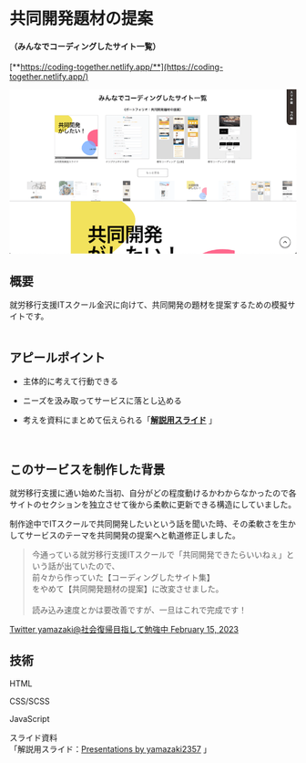 # 共同開発題材の提案
#### （みんなでコーディングしたサイト一覧）

[**https://coding-together.netlify.app/**](https://coding-together.netlify.app/)

<img src="https://github.com/yamazaki2357/site-coding/blob/main/img/site-img.png">

## 概要

就労移行支援ITスクール金沢に向けて、共同開発の題材を提案するための模擬サイトです。
<br><br>

## アピールポイント

- 主体的に考えて行動できる

- ニーズを汲み取ってサービスに落とし込める

- 考えを資料にまとめて伝えられる「[**解説用スライド**](https://slides.com/yamazaki2357/palette-be0bc0) 」

<br>

## このサービスを制作した背景

就労移行支援に通い始めた当初、自分がどの程度動けるかわからなかったので各サイトのセクションを独立させて後から柔軟に更新できる構造にしていました。

制作途中でITスクールで共同開発したいという話を聞いた時、その柔軟さを生かしてサービスのテーマを共同開発の提案へと軌道修正しました。

<blockquote class="twitter-tweet">
<p lang="ja" dir="ltr">今通っている就労移行支援ITスクールで「共同開発できたらいいねぇ」という話が出ていたので、<br>前々から作っていた【コーディングしたサイト集】<br>をやめて【共同開発題材の提案】に改変させました。<br><br>読み込み速度とかは要改善ですが、一旦はこれで完成です！
</p>
</blockquote>

[Twitter yamazaki@社会復帰目指して勉強中 February 15, 2023](https://twitter.com/yamazaki2357/status/1625715278670876672?ref_src=twsrc^tfw|twcamp^tweetembed|twterm^1625715278670876672|twgr^6db430ac7a5aea8e98b0e0b8810a7500aaf759a3|twcon^s1_c10&ref_url=https://publish.twitter.com/?query=https3A2F2Ftwitter.com2Fyamazaki23572Fstatus2F1625715278670876672widget=Tweet)


## 技術

HTML

CSS/SCSS

JavaScript

スライド資料  
「解説用スライド：[Presentations by yamazaki2357](https://slides.com/yamazaki2357/palette-be0bc0) 」
